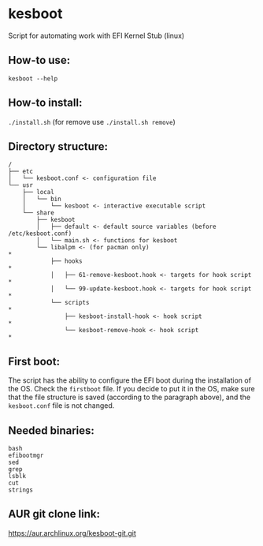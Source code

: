 # kesboot
Script for automating work with EFI Kernel Stub (linux)

## How-to use:
`kesboot --help`

## How-to install:
`./install.sh` (for remove use `./install.sh remove`)

## Directory structure:
```
/
├── etc
│   └── kesboot.conf <- configuration file
└── usr
    ├── local
    │   └── bin
    │       └── kesboot <- interactive executable script
    └── share
        ├── kesboot
        │   ├── default <- default source variables (before /etc/kesboot.conf)
        │   └── main.sh <- functions for kesboot
        └── libalpm <- (for pacman only)                              *
            ├── hooks                                                 *
            │   ├── 61-remove-kesboot.hook <- targets for hook script *
            │   └── 99-update-kesboot.hook <- targets for hook script *
            └── scripts                                               *
                ├── kesboot-install-hook <- hook script               *
                └── kesboot-remove-hook <- hook script                *
```

## First boot:
The script has the ability to configure the EFI boot during the installation of the OS. Check the `firstboot` file. If you decide to put it in the OS, make sure that the file structure is saved (according to the paragraph above), and the `kesboot.conf` file is not changed.

## Needed binaries:
```
bash
efibootmgr
sed
grep
lsblk 
cut
strings
```

## AUR git clone link:

https://aur.archlinux.org/kesboot-git.git
